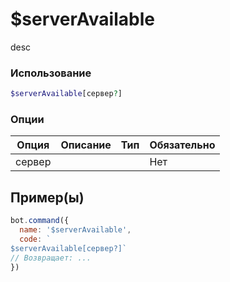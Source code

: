 # $serverAvailable
desc
### Использование
```php
$serverAvailable[сервер?]
```

### Опции

| Опция | Описание | Тип | Обязательно |
|--------|-------------|------|----------|
| сервер |  |  | Нет |  
## Пример(ы)

```javascript
bot.command({
  name: '$serverAvailable',
  code: `
$serverAvailable[сервер?]`
// Возвращает: ...
})
```
